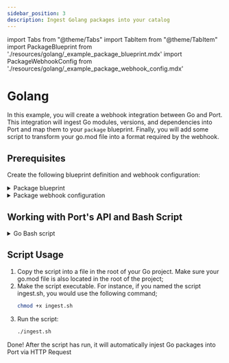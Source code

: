 ```yaml
---
sidebar_position: 3
description: Ingest Golang packages into your catalog
---
```


import Tabs from "@theme/Tabs"
import TabItem from "@theme/TabItem"
import PackageBlueprint from './resources/golang/\_example_package_blueprint.mdx'
import PackageWebhookConfig from './resources/golang/\_example_package_webhook_config.mdx'

# Golang

In this example, you will create a webhook integration between Go and Port. This integration will ingest Go modules, versions, and dependencies into Port and map them to your `package` blueprint. Finally, you will add some script to transform your go.mod file into a format required by the webhook.

## Prerequisites

Create the following blueprint definition and webhook configuration:

<details>
<summary>Package blueprint</summary>
<PackageBlueprint/>
</details>

<details>
<summary>Package webhook configuration</summary>

<PackageWebhookConfig/>

</details>

## Working with Port's API and Bash Script

<details>

<summary>Go Bash script</summary>

```bash showLineNumbers
#!/bin/bash

# Get environment variables
WEBHOOK_URL="$WEBHOOK_URL"

set -e
# Create or clear the output file
echo "[]" > output.json

# Extract require lines from go.mod excluding the first and the last lines
mapfile -t requires < <(sed -n '/require (/,/)/p' go.mod | tail -n +2 | head -n -1)

# Parse each require line into a package JSON
for require in "${requires[@]}"; do
    # Ignore if line is 'require (' or ')'
    if [[ "$require" == "require (" ]] || [[ "$require" == ")" ]]; then
        continue
    fi

    # Split line into an array
    IFS=' ' read -r -a parts <<< "$require"

    # Assign array items to variables
    package_url="${parts[0]}"
    version="${parts[1]}"
    indirect=false

    # Check if line is indirect
    if [[ "${parts[2]}" == "//" && "${parts[3]}" == "indirect" ]]; then
        indirect=true
    fi

    # Extract the package name from the URL
    package_name=$(basename "$package_url")

    # Prepend 'https://' to package URL if not already there and remove any white spaces
    package_url=$(echo "$package_url" | tr -d '[:space:]')
    if [[ "$package_url" != http* ]]; then
        package_url="https://$package_url"
    fi

    # Create the package JSON
    package_json=$(jq -n \
        --arg pn "$package_name" \
        --arg id "$package_name" \
        --arg pu "$package_url" \
        --arg v "$version" \
        --argjson i "$indirect" \
        '{
            identifier: $id,
            package_name: $pn,
            package_url: $pu,
            version: $v,
            indirect: $i
        }')

    # Add the package JSON to the output file
    jq --argjson p "$package_json" '. += [$p]' output.json > temp.json && mv temp.json output.json

    # Send the package JSON to the webhook
    curl --location '$WEBHOOK_URL' \
        --header 'Content-Type: application/json' \
        --data "$package_json"
done
```

</details>

## Script Usage

1. Copy the script into a file in the root of your Go project. Make sure your go.mod file is also located in the root of the project;
2. Make the script executable. For instance, if you named the script ingest.sh, you would use the following command;
   ```bash showLineNumbers
   chmod +x ingest.sh
   ```
3. Run the script:
   ```bash showLineNumbers
   ./ingest.sh
   ```

Done! After the script has run, it will automatically injest Go packages into Port via HTTP Request
